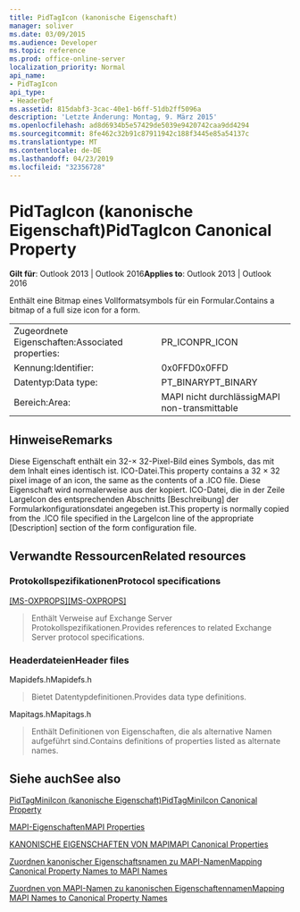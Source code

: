 ```yaml
---
title: PidTagIcon (kanonische Eigenschaft)
manager: soliver
ms.date: 03/09/2015
ms.audience: Developer
ms.topic: reference
ms.prod: office-online-server
localization_priority: Normal
api_name:
- PidTagIcon
api_type:
- HeaderDef
ms.assetid: 815dabf3-3cac-40e1-b6ff-51db2ff5096a
description: 'Letzte Änderung: Montag, 9. März 2015'
ms.openlocfilehash: ad8d6934b5e57429de5039e9420742caa9dd4294
ms.sourcegitcommit: 8fe462c32b91c87911942c188f3445e85a54137c
ms.translationtype: MT
ms.contentlocale: de-DE
ms.lasthandoff: 04/23/2019
ms.locfileid: "32356728"
---
```

# <a name="pidtagicon-canonical-property"></a><span data-ttu-id="b5378-103">PidTagIcon (kanonische Eigenschaft)</span><span class="sxs-lookup"><span data-stu-id="b5378-103">PidTagIcon Canonical Property</span></span>

  
  
<span data-ttu-id="b5378-104">**Gilt für**: Outlook 2013 | Outlook 2016</span><span class="sxs-lookup"><span data-stu-id="b5378-104">**Applies to**: Outlook 2013 | Outlook 2016</span></span> 
  
<span data-ttu-id="b5378-105">Enthält eine Bitmap eines Vollformatsymbols für ein Formular.</span><span class="sxs-lookup"><span data-stu-id="b5378-105">Contains a bitmap of a full size icon for a form.</span></span> 
  
|||
|:-----|:-----|
|<span data-ttu-id="b5378-106">Zugeordnete Eigenschaften:</span><span class="sxs-lookup"><span data-stu-id="b5378-106">Associated properties:</span></span>  <br/> |<span data-ttu-id="b5378-107">PR_ICON</span><span class="sxs-lookup"><span data-stu-id="b5378-107">PR_ICON</span></span>  <br/> |
|<span data-ttu-id="b5378-108">Kennung:</span><span class="sxs-lookup"><span data-stu-id="b5378-108">Identifier:</span></span>  <br/> |<span data-ttu-id="b5378-109">0x0FFD</span><span class="sxs-lookup"><span data-stu-id="b5378-109">0x0FFD</span></span>  <br/> |
|<span data-ttu-id="b5378-110">Datentyp:</span><span class="sxs-lookup"><span data-stu-id="b5378-110">Data type:</span></span>  <br/> |<span data-ttu-id="b5378-111">PT_BINARY</span><span class="sxs-lookup"><span data-stu-id="b5378-111">PT_BINARY</span></span>  <br/> |
|<span data-ttu-id="b5378-112">Bereich:</span><span class="sxs-lookup"><span data-stu-id="b5378-112">Area:</span></span>  <br/> |<span data-ttu-id="b5378-113">MAPI nicht durchlässig</span><span class="sxs-lookup"><span data-stu-id="b5378-113">MAPI non-transmittable</span></span>  <br/> |
   
## <a name="remarks"></a><span data-ttu-id="b5378-114">Hinweise</span><span class="sxs-lookup"><span data-stu-id="b5378-114">Remarks</span></span>

<span data-ttu-id="b5378-115">Diese Eigenschaft enthält ein 32-× 32-Pixel-Bild eines Symbols, das mit dem Inhalt eines identisch ist. ICO-Datei.</span><span class="sxs-lookup"><span data-stu-id="b5378-115">This property contains a 32 × 32 pixel image of an icon, the same as the contents of a .ICO file.</span></span> <span data-ttu-id="b5378-116">Diese Eigenschaft wird normalerweise aus der kopiert. ICO-Datei, die in der Zeile LargeIcon des entsprechenden Abschnitts [Beschreibung] der Formularkonfigurationsdatei angegeben ist.</span><span class="sxs-lookup"><span data-stu-id="b5378-116">This property is normally copied from the .ICO file specified in the LargeIcon line of the appropriate [Description] section of the form configuration file.</span></span> 
  
## <a name="related-resources"></a><span data-ttu-id="b5378-117">Verwandte Ressourcen</span><span class="sxs-lookup"><span data-stu-id="b5378-117">Related resources</span></span>

### <a name="protocol-specifications"></a><span data-ttu-id="b5378-118">Protokollspezifikationen</span><span class="sxs-lookup"><span data-stu-id="b5378-118">Protocol specifications</span></span>

<span data-ttu-id="b5378-119">[[MS-OXPROPS]](https://msdn.microsoft.com/library/f6ab1613-aefe-447d-a49c-18217230b148%28Office.15%29.aspx)</span><span class="sxs-lookup"><span data-stu-id="b5378-119">[[MS-OXPROPS]](https://msdn.microsoft.com/library/f6ab1613-aefe-447d-a49c-18217230b148%28Office.15%29.aspx)</span></span>
  
> <span data-ttu-id="b5378-120">Enthält Verweise auf Exchange Server Protokollspezifikationen.</span><span class="sxs-lookup"><span data-stu-id="b5378-120">Provides references to related Exchange Server protocol specifications.</span></span>
    
### <a name="header-files"></a><span data-ttu-id="b5378-121">Headerdateien</span><span class="sxs-lookup"><span data-stu-id="b5378-121">Header files</span></span>

<span data-ttu-id="b5378-122">Mapidefs.h</span><span class="sxs-lookup"><span data-stu-id="b5378-122">Mapidefs.h</span></span>
  
> <span data-ttu-id="b5378-123">Bietet Datentypdefinitionen.</span><span class="sxs-lookup"><span data-stu-id="b5378-123">Provides data type definitions.</span></span>
    
<span data-ttu-id="b5378-124">Mapitags.h</span><span class="sxs-lookup"><span data-stu-id="b5378-124">Mapitags.h</span></span>
  
> <span data-ttu-id="b5378-125">Enthält Definitionen von Eigenschaften, die als alternative Namen aufgeführt sind.</span><span class="sxs-lookup"><span data-stu-id="b5378-125">Contains definitions of properties listed as alternate names.</span></span>
    
## <a name="see-also"></a><span data-ttu-id="b5378-126">Siehe auch</span><span class="sxs-lookup"><span data-stu-id="b5378-126">See also</span></span>



[<span data-ttu-id="b5378-127">PidTagMiniIcon (kanonische Eigenschaft)</span><span class="sxs-lookup"><span data-stu-id="b5378-127">PidTagMiniIcon Canonical Property</span></span>](pidtagminiicon-canonical-property.md)


[<span data-ttu-id="b5378-128">MAPI-Eigenschaften</span><span class="sxs-lookup"><span data-stu-id="b5378-128">MAPI Properties</span></span>](mapi-properties.md)
  
[<span data-ttu-id="b5378-129">KANONISCHE EIGENSCHAFTEN VON MAPI</span><span class="sxs-lookup"><span data-stu-id="b5378-129">MAPI Canonical Properties</span></span>](mapi-canonical-properties.md)
  
[<span data-ttu-id="b5378-130">Zuordnen kanonischer Eigenschaftsnamen zu MAPI-Namen</span><span class="sxs-lookup"><span data-stu-id="b5378-130">Mapping Canonical Property Names to MAPI Names</span></span>](mapping-canonical-property-names-to-mapi-names.md)
  
[<span data-ttu-id="b5378-131">Zuordnen von MAPI-Namen zu kanonischen Eigenschaftennamen</span><span class="sxs-lookup"><span data-stu-id="b5378-131">Mapping MAPI Names to Canonical Property Names</span></span>](mapping-mapi-names-to-canonical-property-names.md)

